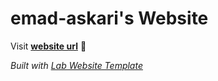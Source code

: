 
# emad-askari's Website

Visit **[website url](#)** 🚀

_Built with [Lab Website Template](https://greene-lab.gitbook.io/lab-website-template-docs)_

